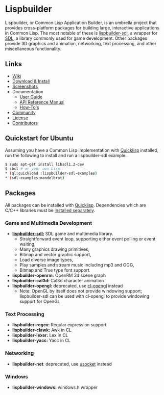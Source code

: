 # Lispbuilder

Lispbuilder, or Common Lisp Application Builder, is an umbrella
project that provides cross-platform packages for building large,
interactive applications in Common Lisp. The most notable of these is
[lispbuilder-sdl](https://github.com/lispbuilder/lispbuilder/wiki/LispbuilderSDL),
a wrapper for [SDL](https://www.libsdl.org/), a library commonly used
for game development. Other packages provide 3D graphics and
animation, networking, text processing, and other miscellaneous
functionality.

## Links

  * [Wiki](https://github.com/lispbuilder/lispbuilder/wiki)
  * [Download & Install](https://github.com/lispbuilder/lispbuilder/wiki/DownloadInstallationIntro)
  * [Screenshots](https://github.com/lispbuilder/lispbuilder/wiki/Screenshots)
  * Documentation
    * [User Guide](https://github.com/lispbuilder/lispbuilder/wiki/UsingLispbuilderSDL)
    * [API Reference Manual](https://lispbuilder.github.io/documentation)
    * [How-To's](https://github.com/lispbuilder/lispbuilder/wiki/HowTos)
  * [Community](https://github.com/lispbuilder/lispbuilder/wiki/Community)
  * [License](https://github.com/lispbuilder/lispbuilder/wiki/License)
  * [Contributors](https://github.com/lispbuilder/lispbuilder/wiki/Contributors)

## Quickstart for Ubuntu

Assuming you have a Common Lisp implementation with
[Quicklisp](https://www.quicklisp.org/) installed, run the following
to install and run a lispbuilder-sdl example.

```bash
$ sudo apt-get install libsdl1.2-dev
$ sbcl # or your own Lisp
* (ql:quickload :lispbuilder-sdl-examples)
* (sdl-examples:mandelbrot)
```

## Packages

All packages can be installed with
[Quicklisp](https://www.quicklisp.org/). Dependencies which are C/C++
libraries must be [installed
separately](https://github.com/lispbuilder/lispbuilder/wiki/DownloadInstallationIntro).

### Game and Multimedia Development

  * [**lispbuilder-sdl:**](https://github.com/lispbuilder/lispbuilder/wiki/LispbuilderSDL) SDL game and multimedia library.
      * Straightforward event loop, supporting either event polling or event waiting,
      * Many graphics drawing primitives,
      * Bitmap and vector graphic support,
      * Load diverse image types,
      * Play samples and stream music including mp3 and OGG,
      * Bitmap and True type font support.
  * **lispbuilder-openrm:** OpenRM 3d scene graph
  * **lispbuilder-cal3d:** Cal3d character animation
  * **lispbuilder-opengl:** deprecated, use [cl-opengl](https://common-lisp.net/project/cl-opengl/) instead
      * Note: OpenGL by itself does not provide windowing support; lispbuilder-sdl can be used with cl-opengl to provide windowing support for OpenGL

### Text Processing

  * **lispbuilder-regex:** Regular expression support
  * **lispbuilder-clawk:** Awk in CL
  * **lispbuilder-lexer:** Lex in CL
  * **lispbuilder-yacc:** Yacc in CL

### Networking

  * **lispbuilder-net**: deprecated, use [usocket](https://common-lisp.net/project/usocket/) instead

### Windows

  * **lispbuilder-windows:** windows.h wrapper
